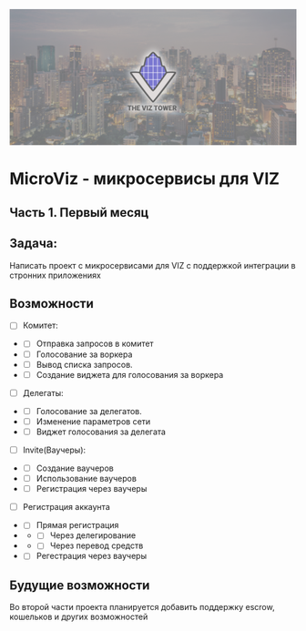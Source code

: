 ![](resources/baner/baner.png)
# MicroViz - микросервисы для VIZ
## Часть 1. Первый месяц
## Задача: 
Написать проект с микросервисами для VIZ с поддержкой интеграции в стронних приложениях
## Возможности
- [ ] Комитет: 
- - [ ] Отправка запросов в комитет
- - [ ] Голосование за воркера
- - [ ] Вывод списка запросов. 
- - [ ] Создание виджета для голосования за воркера
- [ ] Делегаты: 
- - [ ] Голосование за делегатов.
- - [ ] Изменение параметров сети
- - [ ] Виджет голосования за делегата
- [ ] Invite(Ваучеры):
- - [ ] Создание ваучеров
- - [ ] Использование ваучеров
- - [ ] Регистрация через ваучеры
- [ ] Регистрация аккаунта
- - [ ] Прямая регистрация
- - - [ ] Через делегирование
- - - [ ] Через перевод средств
- - [ ] Регестрация через ваучеры

## Будущие возможности
Во второй части проекта планируется добавить поддержку escrow, кошельков и других возможностей 
